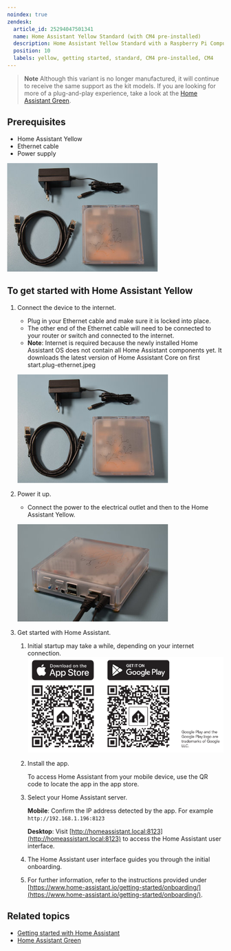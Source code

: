```yaml
---
noindex: true
zendesk:
  article_id: 25294047501341
  name: Home Assistant Yellow Standard (with CM4 pre-installed)
  description: Home Assistant Yellow Standard with a Raspberry Pi Compute Module 4 preinstalled. This variant is no longer manufactured.
  position: 10
  labels: yellow, getting started, standard, CM4 pre-installed, CM4
---
```


> **Note**
> Although this variant is no longer manufactured, it will continue to receive the same support as the kit models.
> If you are looking for more of a plug-and-play experience, take a look at the [Home Assistant Green](https://www.home-assistant.io/green).

## Prerequisites

- Home Assistant Yellow
- Ethernet cable
- Power supply

![Home Assistant Yellow with Ethernet cable and power supply](/static/img/yellow/yellow-standard-unboxed.jpeg)

## To get started with Home Assistant Yellow

1. Connect the device to the internet.

   - Plug in your Ethernet cable and make sure it is locked into place.
   - The other end of the Ethernet cable will need to be connected to your router or switch and connected to the internet.
   - **Note**: Internet is required because the newly installed Home Assistant OS does not contain all Home Assistant components yet. It downloads the latest version of Home Assistant Core on first start.plug-ethernet.jpeg

   ![Home Assistant Yellow with power supply](/static/img/yellow/yellow-standard-unboxed.jpeg)

1. Power it up.

   - Connect the power to the electrical outlet and then to the Home Assistant Yellow.

   ![Connecting the power cable to the device](/static/img/yellow/plug-ethernet-power.jpeg)

1. Get started with Home Assistant.

   1. Initial startup may take a while, depending on your internet connection.
      ![Home Assistant user interface on a screen](/static/img/green/getting_started_04.png)
   1. Install the app.

      To access Home Assistant from your mobile device, use the QR code to locate the app in the app store.

   1. Select your Home Assistant server.

      **Mobile**: Confirm the IP address detected by the app. For example `http://192.168.1.196:8123`

      **Desktop**: Visit [http://homeassistant.local:8123](http://homeassistant.local:8123) to access the Home Assistant user interface.

   1. The Home Assistant user interface guides you through the initial onboarding.

   1. For further information, refer to the instructions provided under [https://www.home-assistant.io/getting-started/onboarding/](https://www.home-assistant.io/getting-started/onboarding/).

## Related topics

- [Getting started with Home Assistant](https://www.home-assistant.io/getting-started/onboarding/)
- [Home Assistant Green](https://www.home-assistant.io/green)

